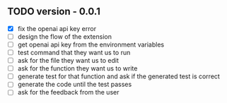 ## TODO version - 0.0.1

- [x] fix the openai api key error
- [ ] design the flow of the extension
- [ ] get openai api key from the environment variables
- [ ] test command that they want us to run
- [ ] ask for the file they want us to edit
- [ ] ask for the function they want us to write
- [ ] generate test for that function and ask if the generated test is correct
- [ ] generate the code until the test passes
- [ ] ask for the feedback from the user
